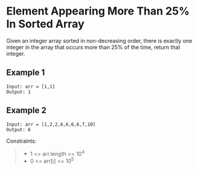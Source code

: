 # Element Appearing More Than 25% In Sorted Array

Given an integer array sorted in non-decreasing order, there is exactly one integer in the array that occurs more than 25% of the time, return that integer.

## Example 1

```text
Input: arr = [1,1]
Output: 1
```

## Example 2

```text
Input: arr = [1,2,2,6,6,6,6,7,10]
Output: 6
```

Constraints:

> * 1 <= arr.length <= 10<sup>4</sup>
> * 0 <= arr[i] <= 10<sup>5</sup>
